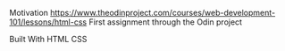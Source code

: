 Motivation
https://www.theodinproject.com/courses/web-development-101/lessons/html-css
  First assignment through the Odin project 

Built With
    HTML
    CSS
   
